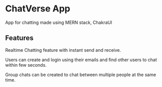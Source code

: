 # ChatVerse App

App for chatting made using MERN stack, ChakraUI

## Features

Realtime Chatting feature with instant send and receive.

Users can create and login using their emails and find other users to chat within few seconds.

Group chats can be created to chat between multiple people at the same time.

